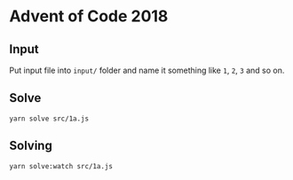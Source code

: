 # Advent of Code 2018

## Input

Put input file into `input/` folder and name it something like `1`, `2`, `3` and so on.

## Solve

`yarn solve src/1a.js`

## Solving

`yarn solve:watch src/1a.js`
